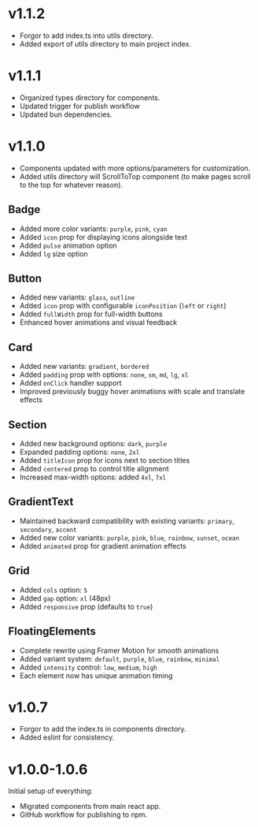 # v1.1.2
- Forgor to add index.ts into utils directory.
- Added export of utils directory to main project index.

# v1.1.1
- Organized types directory for components.
- Updated trigger for publish workflow
- Updated bun dependencies.

# v1.1.0
- Components updated with more options/parameters for customization.
- Added utils directory will ScrollToTop component (to make pages scroll to the top for whatever reason).

## Badge
- Added more color variants: `purple`, `pink`, `cyan`
- Added `icon` prop for displaying icons alongside text
- Added `pulse` animation option
- Added `lg` size option

## Button
- Added new variants: `glass`, `outline`
- Added `icon` prop with configurable `iconPosition` (`left` or `right`)
- Added `fullWidth` prop for full-width buttons
- Enhanced hover animations and visual feedback

## Card
- Added new variants: `gradient`, `bordered`
- Added `padding` prop with options: `none`, `sm`, `md`, `lg`, `xl`
- Added `onClick` handler support
- Improved previously buggy hover animations with scale and translate effects

## Section
- Added new background options: `dark`, `purple`
- Expanded padding options: `none`, `2xl`
- Added `titleIcon` prop for icons next to section titles
- Added `centered` prop to control title alignment
- Increased max-width options: added `4xl`, `7xl`

## GradientText
- Maintained backward compatibility with existing variants: `primary`, `secondary`, `accent`
- Added new color variants: `purple`, `pink`, `blue`, `rainbow`, `sunset`, `ocean`
- Added `animated` prop for gradient animation effects

## Grid
- Added `cols` option: `5`
- Added `gap` option: `xl` (48px)
- Added `responsive` prop (defaults to `true`)

## FloatingElements
- Complete rewrite using Framer Motion for smooth animations
- Added variant system: `default`, `purple`, `blue`, `rainbow`, `minimal`
- Added `intensity` control: `low`, `medium`, `high`
- Each element now has unique animation timing

# v1.0.7
- Forgor to add the index.ts in components directory.
- Added eslint for consistency.

# v1.0.0-1.0.6
Initial setup of everything:
- Migrated components from main react app.
- GitHub workflow for publishing to npm.